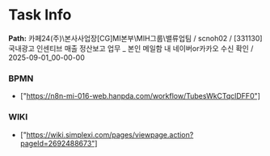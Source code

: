 # Task Info

**Path:** 카페24(주)\본사사업장\[CG]MI본부\MIH그룹\밸류업팀 / scnoh02 / [331130] 국내광고 인센티브 매출 정산보고 업무 _ 본인 메일함 내 네이버or카카오 수신 확인 / 2025-09-01_00-00-00

### BPMN
- ["https://n8n-mi-016-web.hanpda.com/workflow/TubesWkCTqclDFF0"]

### WIKI
- ["https://wiki.simplexi.com/pages/viewpage.action?pageId=2692488673"]

